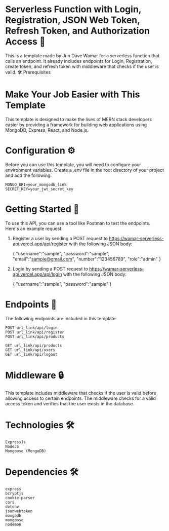 # Serverless Function with Login, Registration, JSON Web Token, Refresh Token, and Authorization Access 🚀

This is a template made by Jun Dave Wamar for a serverless function that calls an endpoint. It already includes endpoints for Login, Registration, create token, and refresh token with middleware that checks if the user is valid.
🛠️ Prerequisites

# Make Your Job Easier with This Template

This template is designed to make the lives of MERN stack developers easier by providing a framework for building web applications using MongoDB, Express, React, and Node.js.


# Configuration ⚙️ 

Before you can use this template, you will need to configure your environment variables. Create a .env file in the root directory of your project and add the following:

    MONGO_URI=your_mongodb_link
    SECRET_KEY=your_jwt_secret_key


# Getting Started 🚀 

To use this API, you can use a tool like Postman to test the endpoints. Here's an example request:

1. Register a user by sending a POST request to https://wamar-serverless-api.vercel.app/api/register with the following JSON body:

    {
        "username":"sample",
        "password":"sample",
        "email":"sample@gmail.com",
        "number":"123456789",
        "role":"admin"
    }

2. Login by sending a POST request to https://wamar-serverless-api.vercel.app/api/login with the following JSON body:

    {
        "username":"sample",
        "password":"sample"
    }

# Endpoints 📝 

The following endpoints are included in this template:

    POST url_link/api/login
    POST url_link/api/register
    POST url_link/api/products
    
    GET url_link/api/products
    GET url_link/api/users
    GET url_link/api/logout
    

# Middleware 🔒 

This template includes middleware that checks if the user is valid before allowing access to certain endpoints. The middleware checks for a valid access token and verifies that the user exists in the database.

# Technologies 🛠️ 

    ExpressJs
    NodeJS
    Mongoose (MongoDB)
    
# Dependencies 🛠️
    
    express
    bcryptjs
    cookie-parser
    cors
    dotenv
    jsonwebtoken
    mongodb
    mongoose
    nodemon
    


